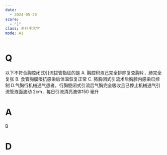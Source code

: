 ```yaml
---
date:
  - 2024-05-20
score:
  - "1"
class: 外科手术学
mode: A1
---
```

# Q
以下不符合胸腔闭式引流拔管指征的是
A. 胸腔积液己完全排除复查胸片，肺完全复张
B. 食管胸膜瘘抗感染后体温恢复正常
C. 脓胸闭式引流术后胸腔内感染已控制
D.气胸行机械通气患者，行胸腔闭式引流后气胸完全吸收且已停止机械通气引流管液面波动 2cm，每日引流清亮液体150 毫升

# A

B


# D
